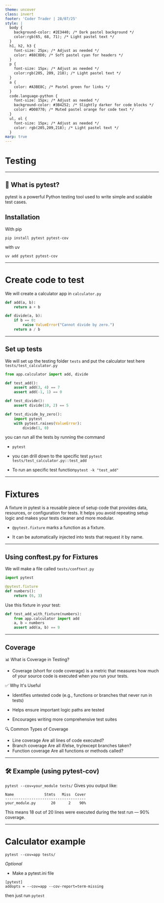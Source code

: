 ```yaml
---
theme: uncover
class: invert
footer: 'Coder Trader | 28/07/25'
style: |
  body {
    background-color: #2E3440; /* Dark pastel background */
    color:rgb(65, 68, 71); /* Light pastel text */
  }
  h1, h2, h3 {
    font-size: 25px; /* Adjust as needed */
    color: #88C0D0; /* Soft pastel cyan for headers */
  }
  p {
    font-size: 15px; /* Adjust as needed */
    color:rgb(205, 209, 218); /* Light pastel text */
  }
  a {
    color: #A3BE8C; /* Pastel green for links */
  }
  code.language-python {
    font-size: 15px; /* Adjust as needed */
    background-color: #3B4252; /* Slightly darker for code blocks */
    color: #D08770; /* Muted pastel orange for code text */
  }
  ul, ol {
    font-size: 15px; /* Adjust as needed */
    color: rgb(205,209,218); /* Light pastel text */
  }
marp: true
---
```

# Testing

---

## 🧪 What is pytest?
pytest is a powerful Python testing tool used to write simple and scalable test cases.

## Installation
With pip
```
pip install pytest pytest-cov
```
with uv
```
uv add pytest pytest-cov
```
---
# Create code to test
We will create a calculator app in `calculator.py`
```python
def add(a, b):
    return a + b

def divide(a, b):
    if b == 0:
        raise ValueError("Cannot divide by zero.")
    return a / b
```
---
## Set up tests
We will set up the testing folder `tests` and put the calculator test here `tests/test_calculator.py`
```python
from app.calculator import add, divide

def test_add():
    assert add(3, 4) == 7
    assert add(-1, 1) == 0

def test_divide():
    assert divide(10, 2) == 5

def test_divide_by_zero():
    import pytest
    with pytest.raises(ValueError):
        divide(1, 0)
```
you can run all the tests by running the command
- `pytest` 
- you can drill down to the specific test `pytest tests/test_calculator.py::test_add`

- To run an specific test function`pytest -k "test_add"`
---
# Fixtures
A fixture in pytest is a reusable piece of setup code that provides data, resources, or configuration for tests. It helps you avoid repeating setup logic and makes your tests cleaner and more modular.

- `@pytest.fixture` marks a function as a fixture.

- It can be automatically injected into tests that request it by name.
---
##  Using conftest.py for Fixtures
We will make a file called `tests/conftest.py`
```python
import pytest

@pytest.fixture
def numbers():
    return (6, 3)
```
Use this fixture in your test:

```python
def test_add_with_fixture(numbers):
    from app.calculator import add
    a, b = numbers
    assert add(a, b) == 9
```
---
## Coverage
📊 What is Coverage in Testing?
- Coverage (short for code coverage) is a metric that measures how much of your source code is executed when you run your tests.

✅ Why It's Useful
- Identifies untested code (e.g., functions or branches that never run in tests)

- Helps ensure important logic paths are tested

- Encourages writing more comprehensive test suites

🔍 Common Types of Coverage
- Line coverage	Are all lines of code executed?
- Branch coverage	Are all if/else, try/except branches taken?
- Function coverage	Are all functions or methods called?
---
## 🛠 Example (using pytest-cov)
`pytest --cov=your_module tests/`
Gives you output like:
```
Name              Stmts   Miss  Cover
-------------------------------------
your_module.py       20      2    90%
```

This means 18 out of 20 lines were executed during the test run — 90% coverage.

---
# Calculator example
`pytest --cov=app tests/`

*Optional*

- Make a pytest.ini file
```
[pytest]
addopts = --cov=app --cov-report=term-missing
```
then just run `pytest` 


